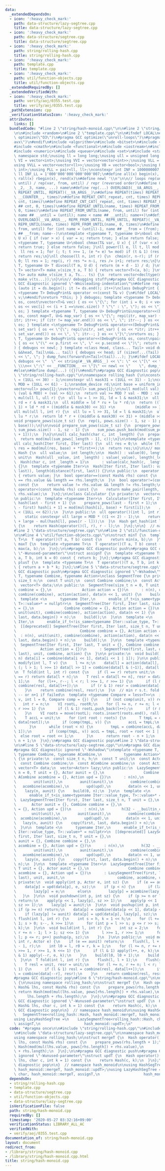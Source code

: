 ```yaml
---
data:
  _extendedDependsOn:
  - icon: ':heavy_check_mark:'
    path: data-structure/lazy-segtree.cpp
    title: data-structure/lazy-segtree.cpp
  - icon: ':heavy_check_mark:'
    path: data-structure/segtree.cpp
    title: data-structure/segtree.cpp
  - icon: ':heavy_check_mark:'
    path: string/rolling-hash.cpp
    title: string/rolling-hash.cpp
  - icon: ':heavy_check_mark:'
    path: template.cpp
    title: template.cpp
  - icon: ':heavy_check_mark:'
    path: util/function-objects.cpp
    title: util/function-objects.cpp
  _extendedRequiredBy: []
  _extendedVerifiedWith:
  - icon: ':heavy_check_mark:'
    path: verify/aoj/0355.test.cpp
    title: verify/aoj/0355.test.cpp
  _pathExtension: cpp
  _verificationStatusIcon: ':heavy_check_mark:'
  attributes:
    links: []
  bundledCode: "#line 2 \"string/hash-monoid.cpp\"\n\n#line 2 \"string/rolling-hash.cpp\"\
    \n\n#include <random>\n#line 2 \"template.cpp\"\n\n#ifndef LOCAL\n#pragma GCC\
    \ optimize(\"O3\")\n#pragma GCC optimize(\"unroll-loops\")\n#pragma GCC target(\"\
    avx\")\n#endif\n#include <algorithm>\n#include <bitset>\n#include <cassert>\n\
    #include <cmath>\n#include <functional>\n#include <iostream>\n#include <map>\n\
    #include <numeric>\n#include <queue>\n#include <set>\n#include <stack>\nusing\
    \ namespace std;\nusing ll = long long;\nusing ull = unsigned long long;\nusing\
    \ VI = vector<int>;\nusing VVI = vector<vector<int>>;\nusing VLL = vector<ll>;\n\
    using VVLL = vector<vector<ll>>;\nusing VB = vector<bool>;\nusing PII = pair<int,\
    \ int>;\nusing PLL = pair<ll, ll>;\nconstexpr int INF = 1000000007;\nconstexpr\
    \ ll INF_LL = 1'000'000'000'000'000'007;\n#define all(x) begin(x), end(x)\n#define\
    \ rall(x) rbegin(x), rend(x)\n#define newl '\\n'\n\n// loops rep(until) / rep(var,\
    \ until) / rep(var, from, until) / repr (reversed order)\n#define OVERLOAD3(_1,\
    \ _2, _3, name, ...) name\n#define rep(...) OVERLOAD3(__VA_ARGS__, REPEAT_FROM_UNTIL,\
    \ REPEAT_UNTIL, REPEAT)(__VA_ARGS__)\n#define REPEAT(times) REPEAT_CNT(_repeat,\
    \ __COUNTER__, times)\n#define REPEAT_CNT(_repeat, cnt, times) REPEAT_CNT_CAT(_repeat,\
    \ cnt, times)\n#define REPEAT_CNT_CAT(_repeat, cnt, times) REPEAT_FROM_UNTIL(_repeat\
    \ ## cnt, 0, times)\n#define REPEAT_UNTIL(name, times) REPEAT_FROM_UNTIL(name,\
    \ 0, times)\n#define REPEAT_FROM_UNTIL(name, from, until) for (int name = from,\
    \ name ## __until = (until); name < name ## __until; name++)\n#define repr(...)\
    \ OVERLOAD3(__VA_ARGS__, REPR_FROM_UNTIL, REPR_UNTIL, REPEAT)(__VA_ARGS__)\n#define\
    \ REPR_UNTIL(name, times) REPR_FROM_UNTIL(name, 0, times)\n#define REPR_FROM_UNTIL(name,\
    \ from, until) for (int name = (until)-1, name ## __from = (from); name >= name\
    \ ## __from; name--)\n\ntemplate <typename T, typename U>\nbool chmin(T& var,\
    \ U x) { if (var > x) { var = x; return true; } else return false; }\ntemplate\
    \ <typename T, typename U>\nbool chmax(T& var, U x) { if (var < x) { var = x;\
    \ return true; } else return false; }\nll power(ll e, ll t, ll mod = INF_LL) {\n\
    \  ll res = 1; for (; t; t >>= 1, (e *= e) %= mod) if (t & 1) (res *= e) %= mod;\
    \ return res;\n}\nll choose(ll n, int r) {\n  chmin(r, n-r); if (r < 0) return\
    \ 0; ll res = 1; rep(i, r) res *= n-i, res /= i+1; return res;\n}\ntemplate <typename\
    \ T, typename U> T divceil(T m, U d) { return (m + d - 1) / d; }\ntemplate <typename\
    \ T> vector<T> make_v(size_t a, T b) { return vector<T>(a, b); }\ntemplate <typename...\
    \ Ts> auto make_v(size_t a, Ts... ts) {\n  return vector<decltype(make_v(ts...))>(a,\
    \ make_v(ts...));\n}\n\n// debugging stuff\n#pragma GCC diagnostic push\n#pragma\
    \ GCC diagnostic ignored \"-Wmisleading-indentation\"\n#define repi(it, ds) for\
    \ (auto it = ds.begin(); it != ds.end(); it++)\nclass DebugPrint { public: template\
    \ <typename T> DebugPrint& operator <<(const T& v) {\n#ifdef LOCAL\n    cerr <<\
    \ v;\n#endif\nreturn *this; } } debugos; template <typename T> DebugPrint& operator<<(DebugPrint&\
    \ os, const\nvector<T>& vec) { os << \"{\"; for (int i = 0; i < vec.size(); i++)\
    \ os << vec[i] << (i + 1 ==\nvec.size() ? \"\" : \", \"); os << \"}\"; return\
    \ os; } template <typename T, typename U> DebugPrint&\noperator<<(DebugPrint&\
    \ os, const map<T, U>& map_var) { os << \"{\"; repi(itr, map_var) { os << *\n\
    itr; itr++; if (itr != map_var.end()) os << \", \"; itr--; } os << \"}\"; return\
    \ os; } template <\ntypename T> DebugPrint& operator<<(DebugPrint& os, const set<T>&\
    \ set_var) { os << \"{\"; repi(\nitr, set_var) { os << *itr; itr++; if (itr !=\
    \ set_var.end()) os << \", \"; itr--; } os << \"}\";\nreturn os; } template <typename\
    \ T, typename U> DebugPrint& operator<<(DebugPrint& os, const\npair<T, U>& p)\
    \ { os << \"(\" << p.first << \", \" << p.second << \")\"; return os; } void dump_func(\n\
    ) { debugos << newl; } template <class Head, class... Tail> void dump_func(Head\
    \ &&head, Tail\n&&... tail) { debugos << head; if (sizeof...(Tail) > 0) { debugos\
    \ << \", \"; } dump_func(forward\n<Tail>(tail)...); }\n#ifdef LOCAL\n#define dump(...)\
    \ debugos << \"  \" << string(#__VA_ARGS__) << \": \" << \"[\" << to_string(__LINE__)\
    \ \\\n<< \":\" << __FUNCTION__ << \"]\" << newl << \"    \", dump_func(__VA_ARGS__)\n\
    #else\n#define dump(...) ({})\n#endif\n#pragma GCC diagnostic pop\n\n\n#line 5\
    \ \"string/rolling-hash.cpp\"\n\nnamespace rolling_hash {\n\nconstexpr ull mask30\
    \ = (1ULL << 30) - 1;\nconstexpr ull mask31 = (1ULL << 31) - 1;\nconstexpr ull\
    \ MOD = (1ULL << 61) - 1;\nrandom_device rd;\nint base = uniform_int_distribution<int>(0)(rd);\n\
    vector<ull> pows{1};\nvector<ull> sum_pows{1};\n\null mod(ull val) {\n  val =\
    \ (val & MOD) + (val >> 61);\n  return val >= MOD ? val - MOD : val;\n}\n\null\
    \ mul(ull l, ull r) {\n  ull lu = l >> 31, ld = l & mask31;\n  ull ru = r >> 31,\
    \ rd = r & mask31;\n  ull middle = ld * ru + lu * rd;\n  return ((lu * ru) <<\
    \ 1) + ld * rd + ((middle & mask30) << 31) +\n         (middle >> 30);\n}\n\n\
    ull mul(ull l, int r) {\n  ull lu = l >> 31, ld = l & mask31;\n  ull middle =\
    \ lu * r;\n  return ld * r + ((middle & mask30) << 31) + (middle >> 30);\n}\n\n\
    void prepare_pows(size_t sz) {\n  rep(i, pows.size() - 1, sz - 1) pows.push_back(mod(mul(pows[i],\
    \ base)));\n}\n\nvoid prepare_sum_pows(size_t sz) {\n  prepare_pows(sz);\n  rep(i,\
    \ sum_pows.size() - 1, sz - 1) {\n    sum_pows.push_back(mod(sum_pows[i] + pows[i\
    \ + 1]));\n  }\n}\n\null calc_hash(char c, int _length) {\n  prepare_sum_pows(_length);\n\
    \  return mod(mul(sum_pows[_length - 1], c));\n}\n\ntemplate <typename Iter>\n\
    ull calc_hash(Iter first, Iter last) {\n  ull res = 0;\n  while (first != last)\
    \ res = mod(mul(res, base) + *first++);\n  return res;\n}\n\n// monoid\nstruct\
    \ Hash {\n  ull value;\n  int length;\n\n  Hash() : value(0), length(0) {}  //\
    \ unit\n  Hash(ull _value, int _length) : value(_value), length(_length) {}\n\
    \  Hash(char c, int _length = 1)\n      : value(calc_hash(c, _length)), length(_length)\
    \ {}\n  template <typename Iter>\n  Hash(Iter first, Iter last): value(calc_hash(first,\
    \ last)), length(distance(first, last)) {}\n\n public:\n  operator ull() const\
    \ { return value; }\n  bool operator==(const Hash& rhs) const {\n    return value\
    \ == rhs.value && length == rhs.length;\n  }\n  bool operator!=(const Hash& rhs)\
    \ const {\n    return value != rhs.value && length != rhs.length;\n  }\n  bool\
    \ operator<(const Hash& rhs) const {\n    return make_pair(length, value) < make_pair(rhs.length,\
    \ rhs.value);\n  }\n};\n\nclass Calculator {\n private:\n  vector<ull> hash;\n\
    \n public:\n  template <typename Iter>\n  Calculator(Iter first, Iter last) :\
    \ hash(last - first + 1) {\n    prepare_pows(last - first + 1);\n    rep(i, last\
    \ - first) hash[i + 1] = mod(mul(hash[i], base) + first[i]);\n    // assert(hash[i+1]\
    \ < (1ULL << 62));\n  }\n\n public:\n  ull operator()(int l, int r) const {\n\
    \    static constexpr ull large = MOD * ((1 << 2) - 1);\n    return mod(hash[r]\
    \ + large - mul(hash[l], pows[r - l]));\n  }\n  Hash get_hash(int l, int r) const\
    \ {\n    return Hash(operator()(l, r), r - l);\n  }\n};\n\n}  // namespace rolling_hash\n\
    #line 2 \"data-structure/segtree.cpp\"\n\n#line 2 \"util/function-objects.cpp\"\
    \n\n#line 4 \"util/function-objects.cpp\"\n\nstruct minT {\n  template <typename\
    \ T>\n  T operator()(T a, T b) const {\n    return min(a, b);\n  }\n};\n\nstruct\
    \ maxT {\n  template <typename T>\n  T operator()(T a, T b) const {\n    return\
    \ max(a, b);\n  }\n};\n\n#pragma GCC diagnostic push\n#pragma GCC diagnostic ignored\
    \ \"-Wunused-parameter\"\nstruct assignT {\n  template <typename T>\n  T operator()(T\
    \ a, T b, int k = 0) const { return b; }\n};\n#pragma GCC diagnostic pop\n\nstruct\
    \ plusT {\n  template <typename T>\n  T operator()(T a, T b, int k = 1) const\
    \ { return a + b * k; }\n};\n#line 5 \"data-structure/segtree.cpp\"\n\n#pragma\
    \ GCC diagnostic push\n#pragma GCC diagnostic ignored \"-Wshadow\"\ntemplate <typename\
    \ T, typename Combine, typename Action>\nclass SegmentTree {\n private:\n  const\
    \ size_t n;\n  const T unit;\n  const Combine combine;\n  const Action action;\n\
    \  vector<T> data;\n\n public:\n  SegmentTree(size_t n = 0, T unit = {}, Combine\
    \ combine = {},\n              Action action = {})\n      : n(n), unit(unit),\
    \ combine(combine), action(action), data(n << 1, unit) {\n    build();\n  }\n\n\
    \  template <\n      typename Iter,\n      enable_if_t<is_same<typename Iter::value_type,\
    \ T>::value>* = nullptr>\n  SegmentTree(Iter first, Iter last, size_t n, T unit\
    \ = {},\n              Combine combine = {}, Action action = {})\n      : n(n),\
    \ unit(unit), combine(combine), action(action), data(n << 1) {\n    copy(first,\
    \ last, data.begin() + n);\n    build();\n  }\n\n  template <\n      typename\
    \ Iter,\n      enable_if_t<!is_same<typename Iter::value_type, T>::value>* = nullptr>\n\
    \  [[deprecated]] SegmentTree(Iter first, Iter last, size_t n, T unit = {},\n\
    \                             Combine combine = {}, Action action = {})\n    \
    \  : n(n), unit(unit), combine(combine), action(action), data(n << 1) {\n    copy(first,\
    \ last, data.begin() + n);\n    build();\n  }\n\n  template <typename Iter>\n\
    \  SegmentTree(Iter first, Iter last, T unit = {}, Combine combine = {},\n   \
    \           Action action = {})\n      : SegmentTree(first, last, distance(first,\
    \ last), unit, combine, action) {\n  }\n\n private:\n  void build() { repr(i,\
    \ n) data[i] = combine(data[i << 1], data[i << 1 | 1]); }\n\n public:\n  void\
    \ modify(int l, T v) {\n    l += n;\n    data[l] = action(data[l], v);\n    for\
    \ (; l > 1; l >>= 1) data[l >> 1] = combine(data[l & (~1)], data[l | 1]);\n  }\n\
    \n  T fold(int l, int r) const {\n    if (l == r) return unit;\n    if (l + 1\
    \ == r) return data[l + n];\n    T resl = data[l += n], resr = data[(r += n) -\
    \ 1];\n    for (l++, r--; l < r; l >>= 1, r >>= 1) {\n      if (l & 1) resl =\
    \ combine(resl, data[l++]);\n      if (r & 1) resr = combine(data[--r], resr);\n\
    \    }\n    return combine(resl, resr);\n  }\n  // min r s.t. fold(l, r) >= v\
    \ -- or n+1 if failed\n  template <typename Compare = less<T>>\n  int lower_bound(T\
    \ v, int l = 0, Compare comp = {}) {\n    if (not comp(unit, v)) return l;\n \
    \   int r = n;\n    VI rootL, rootR;\n    for (l += n, r += n; l < r; l >>= 1,\
    \ r >>= 1) {\n      if (l & 1) rootL.push_back(l++);\n      if (r & 1) rootR.push_back(--r);\n\
    \    }\n    VI roots = move(rootL); roots.insert(roots.end(), rall(rootR));\n\
    \    T accL = unit;\n    for (int root : roots) {\n      T tmpL = combine(accL,\
    \ data[root]);\n      if (comp(tmpL, v)) {\n        accL = tmpL;\n        continue;\n\
    \      }\n      while (root < n) {\n        tmpL = combine(accL, data[root <<\
    \ 1]);\n        if (comp(tmpL, v)) accL = tmpL, root = root << 1 | 1;\n      \
    \  else root = root << 1;\n      }\n      return root - n + 1;\n    }\n    return\
    \ n + 1;\n  }\n};\n#pragma GCC diagnostic pop\n#line 2 \"data-structure/lazy-segtree.cpp\"\
    \n\n#line 5 \"data-structure/lazy-segtree.cpp\"\n\n#pragma GCC diagnostic push\n\
    #pragma GCC diagnostic ignored \"-Wshadow\"\ntemplate <typename T, typename Actor,\
    \ typename Combine, typename ACombine,\n          typename Action>\nstruct LazySegmentTree\
    \ {\n private:\n  const size_t n, h;\n  const T unit;\n  const Actor aunit;\n\
    \  const Combine combine;\n  const ACombine acombine;\n  const Action upd;\n \
    \ vector<T> data;\n  vector<Actor> lazy;\n\n public:\n  LazySegmentTree(size_t\
    \ n = 0, T unit = {}, Actor aunit = {},\n                  Combine combine = {},\
    \ ACombine acombine = {}, Action upd = {})\n      : n(n),\n        h(32 - __builtin_clz(n)),\n\
    \        unit(unit),\n        aunit(aunit),\n        combine(combine),\n     \
    \   acombine(acombine),\n        upd(upd),\n        data(n << 1, unit),\n    \
    \    lazy(n, aunit) {\n    build(0, n);\n  }\n\n  template <\n      typename Iter,\n\
    \      enable_if_t<is_same<typename Iter::value_type, T>::value>* = nullptr>\n\
    \  LazySegmentTree(Iter first, Iter last, size_t n, T unit = {},\n           \
    \       Actor aunit = {}, Combine combine = {},\n                  ACombine acombine\
    \ = {}, Action upd = {})\n      : n(n),\n        h(32 - __builtin_clz(n)),\n \
    \       unit(unit),\n        aunit(aunit),\n        combine(combine),\n      \
    \  acombine(acombine),\n        upd(upd),\n        data(n << 1, unit),\n     \
    \   lazy(n, aunit) {\n    copy(first, last, data.begin() + n);\n    build(0, n);\n\
    \  }\n\n  template <\n      typename Iter,\n      enable_if_t<!is_same<typename\
    \ Iter::value_type, T>::value>* = nullptr>\n  [[deprecated]] LazySegmentTree(Iter\
    \ first, Iter last, size_t n, T unit = {},\n                                 Actor\
    \ aunit = {}, Combine combine = {},\n                                 ACombine\
    \ acombine = {}, Action upd = {})\n      : n(n),\n        h(32 - __builtin_clz(n)),\n\
    \        unit(unit),\n        aunit(aunit),\n        combine(combine),\n     \
    \   acombine(acombine),\n        upd(upd),\n        data(n << 1, unit),\n    \
    \    lazy(n, aunit) {\n    copy(first, last, data.begin() + n);\n    build(0,\
    \ n);\n  }\n\n  template <typename Iter>\n  LazySegmentTree(Iter first, Iter last,\
    \ T unit = {}, Actor aunit = {},\n                  Combine combine = {}, ACombine\
    \ acombine = {}, Action upd = {})\n      : LazySegmentTree(first, last, distance(first,\
    \ last), unit, aunit,\n                        combine, acombine, upd) {}\n\n\
    \ private:\n  void apply(int p, Actor e, int sz) {\n    if (e == aunit) return;\n\
    \    data[p] = upd(data[p], e, sz);\n    if (p < n) {\n      if (lazy[p] == aunit)\n\
    \        lazy[p] = e;\n      else\n        lazy[p] = acombine(lazy[p], e);\n \
    \   }\n  }\n\n  void pushdown(int p, int sz) {\n    if (p >= n or lazy[p] == aunit)\
    \ return;\n    apply(p << 1, lazy[p], sz >> 1);\n    apply(p << 1 | 1, lazy[p],\
    \ sz >> 1);\n    lazy[p] = aunit;\n  }\n\n  void pushup(int p, int sz) {\n   \
    \ if (p >= n) return;\n    data[p] = combine(data[p << 1], data[p << 1 | 1]);\n\
    \    if (lazy[p] != aunit) data[p] = upd(data[p], lazy[p], sz);\n  }\n\n  void\
    \ flush(int l, int r) {\n    int s = h, k = 1 << h;\n    for (l += n, r += n -\
    \ 1; s > 0; s--, k >>= 1)\n      for (int p = l >> s; p <= r >> s; p++) pushdown(p,\
    \ k);\n  }\n\n  void build(int l, int r) {\n    int sz = 2;\n    for (l += n,\
    \ r += n - 1; l > 1; sz <<= 1) {\n      l >>= 1, r >>= 1;\n      for (int p =\
    \ l; p <= r; p++) pushup(p, sz);\n    }\n  }\n\n public:\n  void modify(int l,\
    \ int r, Actor e) {\n    if (e == aunit) return;\n    flush(l, l + 1);\n    flush(r\
    \ - 1, r);\n    int l0 = l, r0 = r, k = 1;\n    for (l += n, r += n; l < r; l\
    \ >>= 1, r >>= 1, k <<= 1) {\n      if (l & 1) apply(l++, e, k);\n      if (r\
    \ & 1) apply(--r, e, k);\n    }\n    build(l0, l0 + 1);\n    build(r0 - 1, r0);\n\
    \  }\n\n  T fold(int l, int r) {\n    flush(l, l + 1);\n    flush(r - 1, r);\n\
    \    T resl = unit, resr = unit;\n    for (l += n, r += n; l < r; l >>= 1, r >>=\
    \ 1) {\n      if (l & 1) resl = combine(resl, data[l++]);\n      if (r & 1) resr\
    \ = combine(data[--r], resr);\n    }\n    return combine(resl, resr);\n  }\n};\n\
    #pragma GCC diagnostic pop\n#line 6 \"string/hash-monoid.cpp\"\n\nnamespace hash_monoid\
    \ {\n\nusing namespace rolling_hash;\n\nstruct mergeT {\n  Hash operator()(const\
    \ Hash& lhs, const Hash& rhs) const {\n    prepare_pows(rhs.length + 1);\n   \
    \ return Hash(mod(mul(lhs.value, pows[rhs.length]) + rhs.value),\n           \
    \     lhs.length + rhs.length);\n  }\n};\n\n#pragma GCC diagnostic push\n#pragma\
    \ GCC diagnostic ignored \"-Wunused-parameter\"\nstruct updT {\n  Hash operator()(const\
    \ Hash& lhs, char c, int k = 1) const {\n    return Hash(c, k);\n  }\n};\n#pragma\
    \ GCC diagnostic pop\n\n}  // namespace hash_monoid\n\nusing HashSegTree =\n \
    \   SegmentTree<rolling_hash::Hash, hash_monoid::mergeT, hash_monoid::updT>;\n\
    using LazyHashSegTree =\n    LazySegmentTree<rolling_hash::Hash, char, hash_monoid::mergeT,\
    \ assignT,\n                    hash_monoid::updT>;\n"
  code: "#pragma once\n\n#include \"string/rolling-hash.cpp\"\n#include \"data-structure/segtree.cpp\"\
    \n#include \"data-structure/lazy-segtree.cpp\"\n\nnamespace hash_monoid {\n\n\
    using namespace rolling_hash;\n\nstruct mergeT {\n  Hash operator()(const Hash&\
    \ lhs, const Hash& rhs) const {\n    prepare_pows(rhs.length + 1);\n    return\
    \ Hash(mod(mul(lhs.value, pows[rhs.length]) + rhs.value),\n                lhs.length\
    \ + rhs.length);\n  }\n};\n\n#pragma GCC diagnostic push\n#pragma GCC diagnostic\
    \ ignored \"-Wunused-parameter\"\nstruct updT {\n  Hash operator()(const Hash&\
    \ lhs, char c, int k = 1) const {\n    return Hash(c, k);\n  }\n};\n#pragma GCC\
    \ diagnostic pop\n\n}  // namespace hash_monoid\n\nusing HashSegTree =\n    SegmentTree<rolling_hash::Hash,\
    \ hash_monoid::mergeT, hash_monoid::updT>;\nusing LazyHashSegTree =\n    LazySegmentTree<rolling_hash::Hash,\
    \ char, hash_monoid::mergeT, assignT,\n                    hash_monoid::updT>;\n"
  dependsOn:
  - string/rolling-hash.cpp
  - template.cpp
  - data-structure/segtree.cpp
  - util/function-objects.cpp
  - data-structure/lazy-segtree.cpp
  isVerificationFile: false
  path: string/hash-monoid.cpp
  requiredBy: []
  timestamp: '2020-05-27 03:32:16+09:00'
  verificationStatus: LIBRARY_ALL_AC
  verifiedWith:
  - verify/aoj/0355.test.cpp
documentation_of: string/hash-monoid.cpp
layout: document
redirect_from:
- /library/string/hash-monoid.cpp
- /library/string/hash-monoid.cpp.html
title: string/hash-monoid.cpp
---
```

